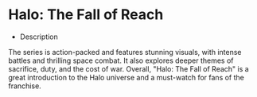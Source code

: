 # Halo: The Fall of Reach

* Description

The series is action-packed and features stunning visuals, with intense battles and thrilling space combat. It also explores deeper themes of sacrifice, duty, and the cost of war. Overall, "Halo: The Fall of Reach" is a great introduction to the Halo universe and a must-watch for fans of the franchise.
